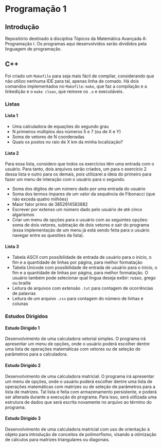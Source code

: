 # Programação 1

## Introdução
Repositório destinado à disciplina Tópicos da Matemática Avançada A: Programação I. Os programas aqui desenvolvidos serão divididos pela linguagem de programação.

## C++
  Foi criado um `Makefile` para seja mais fácil de compilar, considerando que não utilizo nenhuma IDE para tal, apenas linha de comado. Há dois comandos implementados no `Makefile`: `make`, que faz a compilação e a linkedição e o `make clean`, que remove os `.o` e executáveis.

  ### Listas

  #### Lista 1
  - Uma calculadora de equações do segundo grau
  - N primeiros múltiplos dos números 5 e 7 (ou de X e Y)
  - Soma de vetores de N coordenadas
  - Quais os postos no raio de X km da minha localização?

  #### Lista 2
  Para essa lista, considero que todos os exercícios têm uma entrada com o usuário. Para tanto, dois arquivos serão criados, um para o exercício 2 dessa lista e outro para os demais, pois utilizarei a ideia do primeiro para fazer um menu de interação com o usuário para o segundo.

  - Soma dos dígitos de um número dado por uma entrada do usuário
  - Soma dos termos ímpares de um valor da sequência de Fibonacci (que não exceda quatro milhões)
  - Maior fator primo de 3852914583882
  - Escrever por extenso um número dado pelo usuário de até cinco algarismos
  - Criar um menu de opções para o usuário com as seguintes opções: soma de dois vetores, subtração de dois vetores e sair do programa (essa implementação de um menu já está sendo feita para o usuário navegar entre as questões da lista).

  #### Lista 3
  - Tabela ASCII com possibilidade de entrada de usuário para o início, o fim e a quantidade de linhas por página, para melhor formatação
  - Tabela Unicode com possibilidade de entrada de usuário para o início, o fim e a quantidade de linhas por página, para melhor formatação. O usuário também pode selecionar qual língua deseja exibir: russo, grego ou braille
  - Leitura de arquivos com extensão `.txt` para contagem de ocorrências de palavras
  - Leitura de um arquivo `.csv` para contagem do número de linhas e colunas
  
  ### Estudos Dirigidos
  
  #### Estudo Dirigido 1
  Desenvolvimento de uma calculadora vetorial simples. O programa irá apresentar um menu de opções, onde o usuário poderá escolher dentre uma lista de operações matemáticas com vetores ou de seleção de parâmetros para a calculadora.
  
  #### Estudo Dirigido 2
  Desenvolvimento de uma calculadora matricial. O programa irá apresentar um menu de opções, onde o usuário poderá escolher dentre uma lista de operações matemáticas com matrizes ou de seleção de parâmetros para a lista de matrizes. Tal lista é feita com armazenamento persistente, e poderá ser alterada durante a execução do programa. Para isso, será utilizada uma estrutura de dados que será escrita novamente no arquivo ao término do programa.
  
  #### Estudo Dirigido 3
  Desenvolvimento de uma calculadora matricial com uso de orientação à objeto para introdução de conceitos de polimorfismo, visando a otimização de cálculos para matrizes triangulares ou diagonais.

  
